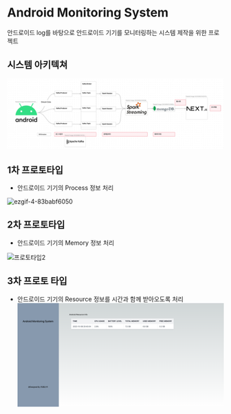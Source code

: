 # Android Monitoring System

안드로이드 log를 바탕으로 안드로이드 기기를 모니터링하는 시스템 제작을 위한 프로젝트

## 시스템 아키텍쳐

<img src="./docs/system Architecture.png"></img>

## 1차 프로토타입
- 안드로이드 기기의 Process 정보 처리

![ezgif-4-83babf6050](https://github.com/RicardoKim/AndroidMonitoringSystem/assets/49342604/9ce6a38b-18b2-4a1f-affa-9efc6aa02b9b)


## 2차 프로토타입
- 안드로이드 기기의 Memory 정보 처리

![프로토타입2](https://github.com/RicardoKim/AndroidMonitoringSystem/assets/49342604/21ad3d78-c936-4376-88af-15ee447060ed)


## 3차 프로토 타입
- 안드로이드 기기의 Resource 정보를 시간과 함께 받아오도록 처리
![프로토타입3](./docs/3차_프로토타입.png)
